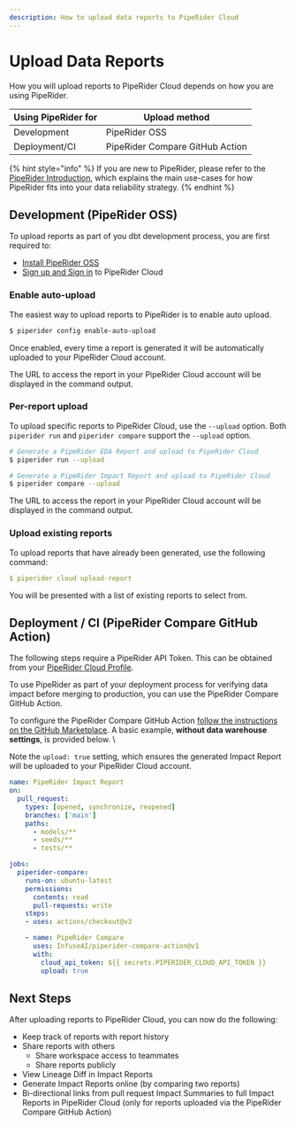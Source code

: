 ```yaml
---
description: How to upload data reports to PipeRider Cloud
---
```


# Upload Data Reports

How you will upload reports to PipeRider Cloud depends on how you are using PipeRider.

| Using PipeRider for | Upload method                   |
| ------------------- | ------------------------------- |
| Development         | PipeRider OSS                   |
| Deployment/CI       | PipeRider Compare GitHub Action |

{% hint style="info" %}
If you are new to PipeRider, please refer to the [PipeRider Introduction](../), which explains the main use-cases for how PipeRider fits into your data reliability strategy.
{% endhint %}

## Development (PipeRider OSS)

To upload reports as part of you dbt development process, you are first required to:&#x20;

* [Install PipeRider OSS](../get-started/install-piperider.md)
* [Sign up and Sign in](get-started.md#piperider-cli) to PipeRider Cloud

### Enable auto-upload

The easiest way to upload reports to PipeRider is to enable auto upload.

```bash
$ piperider config enable-auto-upload
```

Once enabled, every time a report is generated it will be automatically uploaded to your PipeRider Cloud account.

The URL to access the report in your PipeRider Cloud account will be displayed in the command output.

### Per-report upload

To upload specific reports to PipeRider Cloud, use the `--upload` option. Both `piperider run` and `piperider compare` support the `--upload` option.

```bash
# Generate a PipeRider EDA Report and upload to PipeRider Cloud
$ piperider run --upload

# Generate a PipeRider Impact Report and upload to PipeRider Cloud
$ piperider compare --upload 
```

The URL to access the report in your PipeRider Cloud account will be displayed in the command output.

### Upload existing reports

To upload reports that have already been generated, use the following command:

```yaml
$ piperider cloud upload-report
```

You will be presented with a list of existing reports to select from.



## Deployment / CI (PipeRider Compare GitHub Action)

The following steps require a PipeRider API Token. This can be obtained from your [PipeRider Cloud Profile](https://cloud.piperider.io/settings/profile).

To use PipeRider as part of your deployment process for verifying data impact before merging to production, you can use the PipeRider Compare GitHub Action.

To configure the PipeRider Compare GitHub Action [follow the instructions on the GitHub Marketplace](https://github.com/marketplace/actions/piperider-compare-action#dbt-integration). A basic example, **without data warehouse settings**, is provided below. \\

Note the `upload: true` setting, which ensures the generated Impact Report will be uploaded to your PipeRider Cloud account.

```yaml
name: PipeRider Impact Report
on:
  pull_request:
    types: [opened, synchronize, reopened]
    branches: ['main']
    paths:
      - models/**
      - seeds/**
      - tests/**

jobs:
  piperider-compare:
    runs-on: ubuntu-latest
    permissions:
      contents: read
      pull-requests: write
    steps:
    - uses: actions/checkout@v3

    - name: PipeRider Compare
      uses: InfuseAI/piperider-compare-action@v1
      with:
        cloud_api_token: ${{ secrets.PIPERIDER_CLOUD_API_TOKEN }}
        upload: true
```



## Next Steps

After uploading reports to PipeRider Cloud, you can now do the following:

* Keep track of reports with report history
* Share reports with others
  * Share workspace access to teammates
  * Share reports publicly
* View Lineage Diff in Impact Reports
* Generate Impact Reports online (by comparing two reports)
* Bi-directional links from pull request Impact Summaries to full Impact Reports in PipeRider Cloud (only for reports uploaded via the PipeRider Compare GitHub Action)





